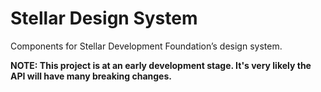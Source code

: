 # Stellar Design System

Components for Stellar Development Foundation’s design system.

**NOTE: This project is at an early development stage. It's very likely the API
will have many breaking changes.**
